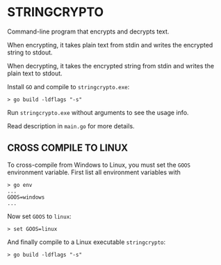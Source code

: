 # STRINGCRYPTO

Command-line program that encrypts and decrypts text.

When encrypting, it takes plain text from stdin and writes the
encrypted string to stdout.

When decrypting, it takes the encrypted string from stdin and
writes the plain text to stdout.

Install `GO` and compile to `stringcrypto.exe`:

    > go build -ldflags "-s"


Run `stringcrypto.exe` without arguments to see the usage info.

Read description in `main.go` for more details.

## CROSS COMPILE TO LINUX
To cross-compile from Windows to Linux, you must set the 
`GOOS` environment variable. First list all environment variables 
with

    > go env
    ...
    GOOS=windows
    ...

Now set `GOOS` to `linux`:

    > set GOOS=linux

And finally compile to a Linux executable `stringcrypto`:

    > go build -ldflags "-s"





